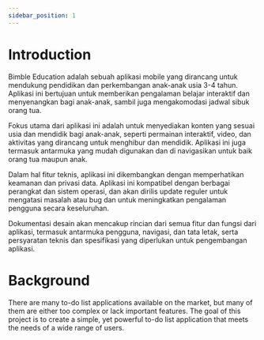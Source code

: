 ```yaml
---
sidebar_position: 1
---
```


# Introduction

Bimble Education adalah sebuah aplikasi mobile yang dirancang untuk mendukung pendidikan dan perkembangan anak-anak usia 3-4 tahun. Aplikasi ini bertujuan untuk memberikan pengalaman belajar interaktif dan menyenangkan bagi anak-anak, sambil juga mengakomodasi jadwal sibuk orang tua.

Fokus utama dari aplikasi ini adalah untuk menyediakan konten yang sesuai usia dan mendidik bagi anak-anak, seperti permainan interaktif, video, dan aktivitas yang dirancang untuk menghibur dan mendidik. Aplikasi ini juga termasuk antarmuka yang mudah digunakan dan di navigasikan untuk baik orang tua maupun anak.

Dalam hal fitur teknis, aplikasi ini dikembangkan dengan memperhatikan keamanan dan privasi data. Aplikasi ini kompatibel dengan berbagai perangkat dan sistem operasi, dan akan dirilis update reguler untuk mengatasi masalah atau bug dan untuk meningkatkan pengalaman pengguna secara keseluruhan.

Dokumentasi desain akan mencakup rincian dari semua fitur dan fungsi dari aplikasi, termasuk antarmuka pengguna, navigasi, dan tata letak, serta persyaratan teknis dan spesifikasi yang diperlukan untuk pengembangan aplikasi.


# Background

There are many to-do list applications available on the market, but many of them are either too complex or lack important features. The goal of this project is to create a simple, yet powerful to-do list application that meets the needs of a wide range of users.